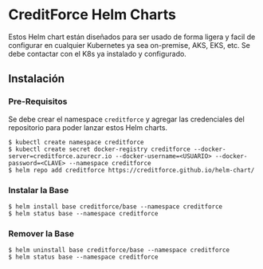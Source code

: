 # CreditForce Helm Charts

Estos Helm chart están diseñados para ser usado de forma ligera y facil de configurar en cualquier Kubernetes ya sea on-premise, AKS, EKS, etc. Se debe contactar con el K8s ya instalado y configurado.

## Instalación

### Pre-Requisitos

Se debe crear el namespace `creditforce` y agregar las credenciales del repositorio para poder lanzar estos Helm charts.

```console
$ kubectl create namespace creditforce
$ kubectl create secret docker-registry creditforce --docker-server=creditforce.azurecr.io --docker-username=<USUARIO> --docker-password=<CLAVE> --namespace creditforce
$ helm repo add creditforce https://creditforce.github.io/helm-chart/
```

### Instalar la Base

```console
$ helm install base creditforce/base --namespace creditforce
$ helm status base --namespace creditforce
```

### Remover la Base

```console
$ helm uninstall base creditforce/base --namespace creditforce
$ helm status base --namespace creditforce
```

